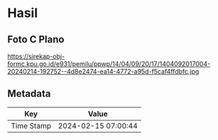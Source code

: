 # Hasil

## Foto C Plano

https://sirekap-obj-formc.kpu.go.id/e931/pemilu/ppwp/14/04/09/20/17/1404092017004-20240214-192752--4d8e2474-ea14-4772-a95d-f5caf4ffdbfc.jpg


## Metadata

| Key        | Value               |
| ---------- | ------------------- |
| Time Stamp | 2024-02-15 07:00:44 |



